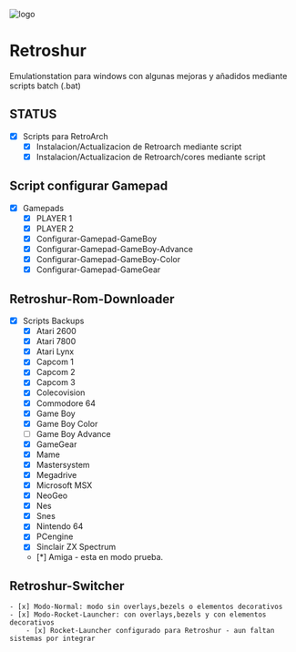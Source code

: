 ![logo](https://s25.postimg.org/ukndgc5bz/screenshot_37.png)

# Retroshur
Emulationstation para windows con algunas mejoras y añadidos mediante scripts batch (.bat)

## STATUS
- [x] Scripts para RetroArch
	- [x] Instalacion/Actualizacion de Retroarch mediante script
	- [x] Instalacion/Actualizacion de Retroarch/cores mediante script
## Script configurar Gamepad
- [x] Gamepads
	- [x] PLAYER 1
	- [x] PLAYER 2
	- [x] Configurar-Gamepad-GameBoy
	- [x] Configurar-Gamepad-GameBoy-Advance
	- [x] Configurar-Gamepad-GameBoy-Color
	- [x] Configurar-Gamepad-GameGear
## Retroshur-Rom-Downloader
- [x] Scripts Backups
	- [x] Atari 2600
	- [x] Atari 7800
	- [x] Atari Lynx
	- [x] Capcom 1
	- [x] Capcom 2 
	- [x] Capcom 3
	- [x] Colecovision
	- [x] Commodore 64
	- [x] Game Boy
	- [x] Game Boy Color
	- [ ] Game Boy Advance
	- [x] GameGear
	- [x] Mame
	- [x] Mastersystem
	- [x] Megadrive
	- [x] Microsoft MSX
	- [x] NeoGeo
	- [x] Nes
	- [x] Snes
	- [x] Nintendo 64
	- [x] PCengine
	- [x] Sinclair ZX Spectrum
	- [*] Amiga - esta en modo prueba.
## Retroshur-Switcher
	- [x] Modo-Normal: modo sin overlays,bezels o elementos decorativos
	- [x] Modo-Rocket-Launcher: con overlays,bezels y con elementos decorativos
		- [x] Rocket-Launcher configurado para Retroshur - aun faltan sistemas por integrar